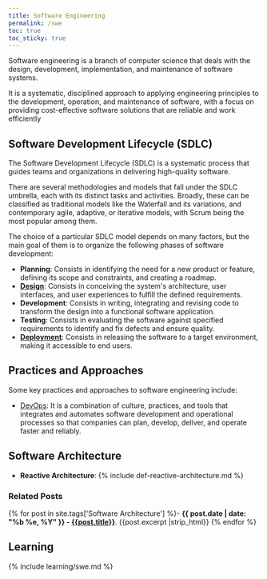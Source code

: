 ```yaml
---
title: Software Engineering
permalink: /swe
toc: true
toc_sticky: true
---
```


Software engineering is a branch of computer science that deals with the design, development, implementation, and maintenance of software systems.

It is a systematic, disciplined approach to applying engineering principles to the development, operation, and maintenance of software, with a focus on providing cost-effective software solutions that are reliable and work efficiently

## Software Development Lifecycle (SDLC)

The Software Development Lifecycle (SDLC) is a systematic process that guides teams and organizations in delivering high-quality software.

There are several methodologies and models that fall under the SDLC umbrella, each with its distinct tasks and activities. Broadly, these can be classified as traditional models like the Waterfall and its variations, and contemporary agile, adaptive, or iterative models, with Scrum being the most popular among them.

The choice of a particular SDLC model depends on many factors, but the main goal of them is to organize the following phases of software development:

- **Planning**: Consists in identifying the need for a new product or feature, defining its scope and constraints, and creating a roadmap.
- **[Design](/swe/sdlc/design)**: Consists in conceiving the system's architecture, user interfaces, and user experiences to fulfill the defined requirements.
- **Development**: Consists in writing, integrating and revising code to transform the design into a functional software application.
- **Testing**: Consists in evaluating the software against specified requirements to identify and fix defects and ensure quality.
- **[Deployment](/swe/sdlc/deployment)**: Consists in releasing the software to a target environment, making it accessible to end users.

## Practices and Approaches

Some key practices and approaches to software engineering include:

- [DevOps](/swe/devops): It is a combination of culture, practices, and tools that integrates and automates software development and operational processes so that companies can plan, develop, deliver, and operate faster and reliably.

## Software Architecture

- **Reactive Architecture**: {% include def-reactive-architecture.md %}

### Related Posts

{% for post in site.tags['Software Architecture'] %}- <b>{{ post.date | date: "%b %e, %Y" }} - <a href="{{ site.baseurl }}{{ post.url }}">{{post.title}}</a></b>. {{post.excerpt |strip_html}}
{% endfor %}

## Learning

{% include learning/swe.md %}